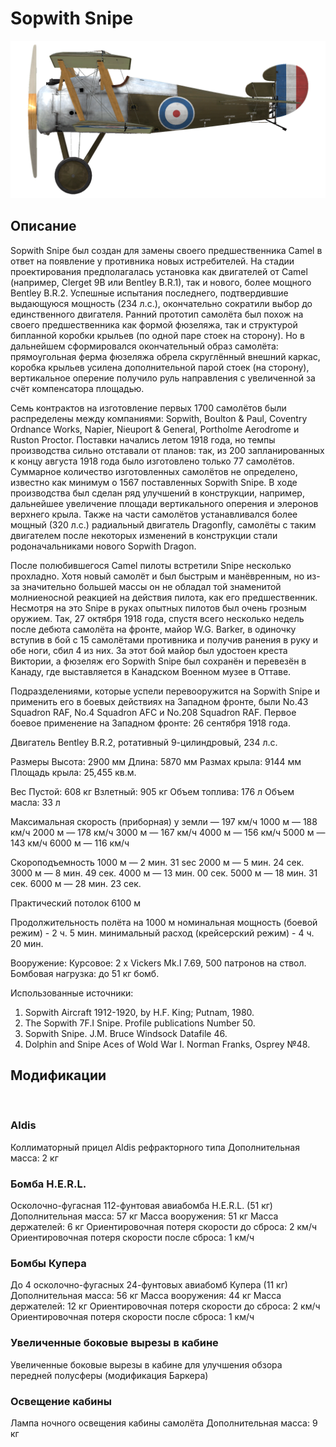 # Sopwith Snipe

![sopsnipe](../images/sopsnipe.png)

## Описание

Sopwith Snipe был создан для замены своего предшественника Camel в ответ на появление у противника новых истребителей. На стадии проектирования предполагалась установка как двигателей от Camel (например, Clerget 9B или Bentley B.R.1), так и нового, более мощного Bentley B.R.2. Успешные испытания последнего, подтвердившие выдающуюся мощность (234 л.с.), окончательно сократили выбор до единственного двигателя. Ранний прототип самолёта был похож на своего предшественника как формой фюзеляжа, так и структурой бипланной коробки крыльев (по одной паре стоек на сторону). Но в дальнейшем сформировался окончательный образ самолёта: прямоугольная ферма фюзеляжа обрела скруглённый внешний каркас, коробка крыльев усилена дополнительной парой стоек (на сторону), вертикальное оперение получило руль направления с увеличенной за счёт компенсатора площадью.

Семь контрактов на изготовление первых 1700 самолётов были распределены между компаниями: Sopwith, Boulton & Paul, Coventry Ordnance Works, Napier, Nieuport & General, Portholme Aerodrome и Ruston Proctor. Поставки начались летом 1918 года, но темпы производства сильно отставали от планов: так, из 200 запланированных к концу августа 1918 года было изготовлено только 77 самолётов. Суммарное количество изготовленных самолётов не определено, известно как минимум о 1567 поставленных Sopwith Snipe. В ходе производства был сделан ряд улучшений в конструкции, например, дальнейшее увеличение площади вертикального оперения и элеронов верхнего крыла. Также на части самолётов устанавливался более мощный (320 л.с.) радиальный двигатель Dragonfly, самолёты с таким двигателем после некоторых изменений в конструкции стали родоначальниками нового Sopwith Dragon.

После полюбившегося Camel пилоты встретили Snipe несколько прохладно. Хотя новый самолёт и был быстрым и манёвренным, но из-за значительно большей массы он не обладал той знаменитой молниеносной реакцией на действия пилота, как его предшественник. Несмотря на это Snipe в руках опытных пилотов был очень грозным оружием. Так, 27 октября 1918 года, спустя всего несколько недель после дебюта самолёта на фронте, майор W.G. Barker, в одиночку вступив в бой с 15 самолётами противника и получив ранения в руку и обе ноги, сбил 4 из них. За этот бой майор был удостоен креста Виктории, а фюзеляж его Sopwith Snipe был сохранён и перевезён в Канаду, где выставляется в Канадском Военном музее в Оттаве.

Подразделениями, которые успели перевооружится на Sopwith Snipe и применить его в боевых действиях на Западном фронте, были No.43 Squadron RAF, No.4 Squadron AFC и No.208 Squadron RAF.
Первое боевое применение на Западном фронте: 26 сентября 1918 года.


Двигатель
Bentley B.R.2, ротативный 9-цилиндровый, 234 л.с.

Размеры
Высота: 2900 мм
Длина: 5870 мм
Размах крыла: 9144 мм
Площадь крыла: 25,455 кв.м.

Вес
Пустой: 608 кг
Взлетный: 905 кг
Объем топлива: 176 л
Объем масла: 33 л

Максимальная скорость (приборная)
у земли — 197 км/ч
1000 м — 188 км/ч
2000 м — 178 км/ч
3000 м — 167 км/ч
4000 м — 156 км/ч
5000 м — 143 км/ч
6000 м — 116 км/ч

Скороподъемность
1000 м — 2 мин. 31 sec
2000 м — 5 мин. 24 сек.
3000 м — 8 мин. 49 сек.
4000 м — 13 мин. 00 сек.
5000 м — 18 мин. 31 сек.
6000 м — 28 мин. 23 сек.

Практический потолок 6100 м

Продолжительность полёта на 1000 м
номинальная мощность (боевой режим) - 2 ч. 5 мин.
минимальный расход (крейсерский режим) - 4 ч. 20 мин.

Вооружение:
Курсовое: 2 х Vickers Mk.I 7.69, 500 патронов на ствол.
Бомбовая нагрузка: до 51 кг бомб.

Использованные источники:
1) Sopwith Aircraft 1912-1920, by H.F. King; Putnam, 1980.
2) The Sopwith 7F.I Snipe. Profile publications Number 50.
3) Sopwith Snipe. J.M. Bruce Windsock Datafile 46.
4) Dolphin and Snipe Aces of Wold War I.  Norman Franks, Osprey №48.

## Модификации
﻿

### Aldis

Коллиматорный прицел Aldis рефракторного типа
Дополнительная масса: 2 кг
﻿

### Бомба H.E.R.L.

Осколочно-фугасная 112-фунтовая авиабомба H.E.R.L. (51 кг)
Дополнительная масса: 57 кг
Масса вооружения: 51 кг
Масса держателей: 6 кг
Ориентировочная потеря скорости до сброса: 2 км/ч
Ориентировочная потеря скорости после сброса: 1 км/ч﻿

### Бомбы Купера

До 4 осколочно-фугасных 24-фунтовых авиабомб Купера (11 кг)
Дополнительная масса: 56 кг
Масса вооружения: 44 кг
Масса держателей: 12 кг
Ориентировочная потеря скорости до сброса: 2 км/ч
Ориентировочная потеря скорости после сброса: 1 км/ч﻿

### Увеличенные боковые вырезы в кабине

Увеличенные боковые вырезы в кабине для улучшения обзора передней полусферы (модификация Баркера)﻿

### Освещение кабины

Лампа ночного освещения кабины самолёта
Дополнительная масса: 9 кг
